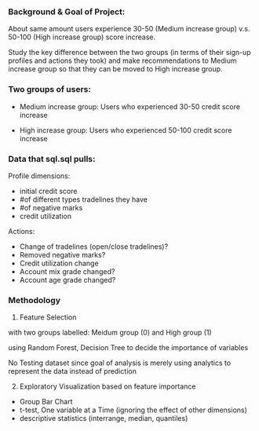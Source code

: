 ### Background & Goal of Project: 
About same amount users experience 30-50 (Medium increase group) v.s. 50-100 (High increase group) score increase.

Study the key difference between the two groups (in terms of their sign-up profiles and actions they took) and make recommendations to Medium increase group so that they can be moved to High increase group.

### Two groups of users:
- Medium increase group: Users who experienced 30-50 credit score increase

- High increase group: Users who experienced 50-100 credit score increase

### Data that sql.sql pulls:

Profile dimensions: 
  - initial credit score
  - #of different types tradelines they have
  - #of negative marks
  - credit utilization

Actions: 
  - Change of tradelines (open/close tradelines)?
  - Removed negative marks?
  - Credit utilization change
  - Account mix grade changed?
  - Account age grade changed?
  
  ### Methodology
  1. Feature Selection

with two groups labelled: Meidum group (0) and High group (1)

using Random Forest, Decision Tree to decide the importance of variables

No Testing dataset since goal of analysis is merely using analytics to represent the data instead of prediction

  2. Exploratory Visualization based on feature importance
- Group Bar Chart
- t-test, One variable at a Time (ignoring the effect of other dimensions) 
- descriptive statistics (interrange, median, quantiles)
